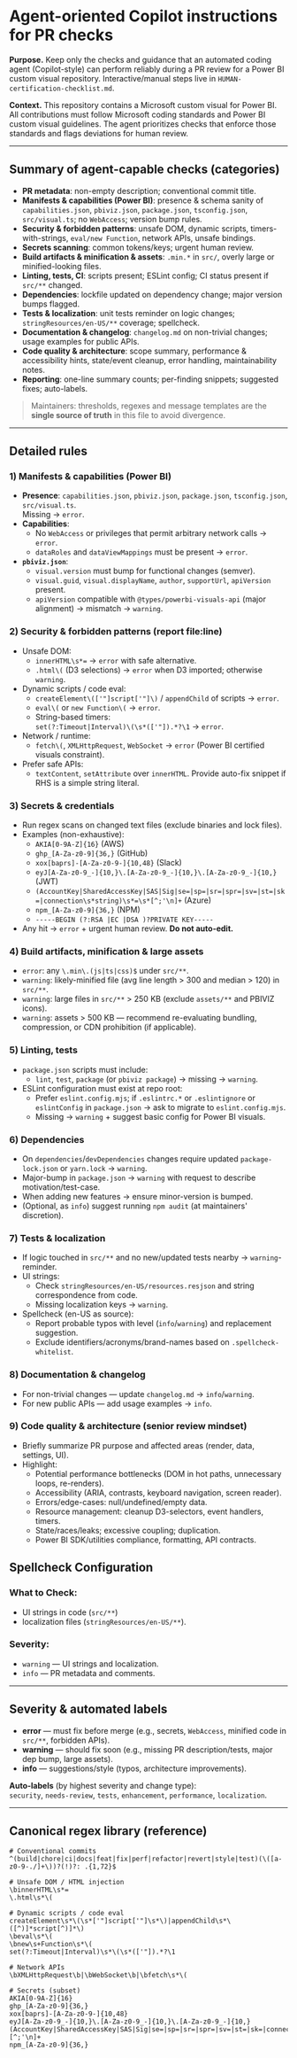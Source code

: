 # Agent-oriented Copilot instructions for PR checks

**Purpose.** Keep only the checks and guidance that an automated coding agent (Copilot-style) can perform reliably during a PR review for a Power BI custom visual repository. Interactive/manual steps live in `HUMAN-certification-checklist.md`.

**Context.** This repository contains a Microsoft custom visual for Power BI. All contributions must follow Microsoft coding standards and Power BI custom visual guidelines. The agent prioritizes checks that enforce those standards and flags deviations for human review.

---

## Summary of agent-capable checks (categories)

- **PR metadata**: non-empty description; conventional commit title.
- **Manifests & capabilities (Power BI)**: presence & schema sanity of `capabilities.json`, `pbiviz.json`, `package.json`, `tsconfig.json`, `src/visual.ts`; no `WebAccess`; version bump rules.
- **Security & forbidden patterns**: unsafe DOM, dynamic scripts, timers-with-strings, `eval/new Function`, network APIs, unsafe bindings.
- **Secrets scanning**: common tokens/keys; urgent human review.
- **Build artifacts & minification & assets**: `.min.*` in `src/`, overly large or minified-looking files.
- **Linting, tests, CI**: scripts present; ESLint config; CI status present if `src/**` changed.
- **Dependencies**: lockfile updated on dependency change; major version bumps flagged.
- **Tests & localization**: unit tests reminder on logic changes; `stringResources/en-US/**` coverage; spellcheck.
- **Documentation & changelog**: `changelog.md` on non-trivial changes; usage examples for public APIs.
- **Code quality & architecture**: scope summary, performance & accessibility hints, state/event cleanup, error handling, maintainability notes.
- **Reporting**: one-line summary counts; per-finding snippets; suggested fixes; auto-labels.

> Maintainers: thresholds, regexes and message templates are the **single source of truth** in this file to avoid divergence.

---

## Detailed rules

### 1) Manifests & capabilities (Power BI)
- **Presence**: `capabilities.json`, `pbiviz.json`, `package.json`, `tsconfig.json`, `src/visual.ts`.  
  Missing → `error`.
- **Capabilities**:
  - No `WebAccess` or privileges that permit arbitrary network calls → `error`.
  - `dataRoles` and `dataViewMappings` must be present → `error`.
- **`pbiviz.json`**:
  - `visual.version` must bump for functional changes (semver).  
  - `visual.guid`, `visual.displayName`, `author`, `supportUrl`, `apiVersion` present.  
  - `apiVersion` compatible with `@types/powerbi-visuals-api` (major alignment) → mismatch → `warning`.

### 2) Security & forbidden patterns (report file:line)
- Unsafe DOM:
  - `innerHTML\s*=` → `error` with safe alternative.
  - `.html\(` (D3 selections) → `error` when D3 imported; otherwise `warning`.
- Dynamic scripts / code eval:
  - `createElement\(['"]script['"]\)` / `appendChild` of scripts → `error`.
  - `eval\(` or `new Function\(` → `error`.
  - String-based timers:  
    `set(?:Timeout|Interval)\(\s*(['"]).*?\1` → `error`.
- Network / runtime:
  - `fetch\(`, `XMLHttpRequest`, `WebSocket` → `error` (Power BI certified visuals constraint).
- Prefer safe APIs:
  - `textContent`, `setAttribute` over `innerHTML`. Provide auto-fix snippet if RHS is a simple string literal.

### 3) Secrets & credentials
- Run regex scans on changed text files (exclude binaries and lock files).
- Examples (non-exhaustive):
  - `AKIA[0-9A-Z]{16}` (AWS)
  - `ghp_[A-Za-z0-9]{36,}` (GitHub)
  - `xox[baprs]-[A-Za-z0-9-]{10,48}` (Slack)
  - `eyJ[A-Za-z0-9_-]{10,}\.[A-Za-z0-9_-]{10,}\.[A-Za-z0-9_-]{10,}` (JWT)
  - `(AccountKey|SharedAccessKey|SAS|Sig|se=|sp=|sr=|spr=|sv=|st=|sk=|connection\s*string)\s*=\s*[^;'\n]+` (Azure)
  - `npm_[A-Za-z0-9]{36,}` (NPM)
  - `-----BEGIN (?:RSA |EC |DSA )?PRIVATE KEY-----`
- Any hit → `error` + urgent human review. **Do not auto-edit.**

### 4) Build artifacts, minification & large assets
- `error`: any `\.min\.(js|ts|css)$` under `src/**`.
- `warning`: likely-minified file (avg line length > 300 and median > 120) in `src/**`.
- `warning`: large files in `src/**` > 250 KB (exclude `assets/**` and PBIVIZ icons).
- `warning`: assets > 500 KB — recommend re-evaluating bundling, compression, or CDN prohibition (if applicable).

### 5) Linting, tests
- `package.json` scripts must include:
  - `lint`, `test`, `package` (or `pbiviz package`) → missing → `warning`.
- ESLint configuration must exist at repo root:
  - Prefer `eslint.config.mjs`; if `.eslintrc.*` or `.eslintignore` or `eslintConfig` in `package.json` -> ask to migrate to `eslint.config.mjs`.
  - Missing → `warning` + suggest basic config for Power BI visuals.

### 6) Dependencies
- On `dependencies`/`devDependencies` changes require updated `package-lock.json` or `yarn.lock` → `warning`.
- Major-bump in `package.json` → `warning` with request to describe motivation/test-case.
- When adding new features → ensure minor-version is bumped.
- (Optional, as `info`) suggest running `npm audit` (at maintainers' discretion).

### 7) Tests & localization
- If logic touched in `src/**` and no new/updated tests nearby → `warning`-reminder.
- UI strings:
  - Check `stringResources/en-US/resources.resjson` and string correspondence from code.
  - Missing localization keys → `warning`.
- Spellcheck (en-US as source):
  - Report probable typos with level (`info`/`warning`) and replacement suggestion.
  - Exclude identifiers/acronyms/brand-names based on `.spellcheck-whitelist`.

### 8) Documentation & changelog
- For non-trivial changes — update `changelog.md` → `info`/`warning`.
- For new public APIs — add usage examples → `info`.

### 9) Code quality & architecture (senior review mindset)
- Briefly summarize PR purpose and affected areas (render, data, settings, UI).
- Highlight:
  - Potential performance bottlenecks (DOM in hot paths, unnecessary loops, re-renders).
  - Accessibility (ARIA, contrasts, keyboard navigation, screen reader).
  - Errors/edge-cases: null/undefined/empty data.
  - Resource management: cleanup D3-selectors, event handlers, timers.
  - State/races/leaks; excessive coupling; duplication.
  - Power BI SDK/utilities compliance, formatting, API contracts.

## Spellcheck Configuration

### What to Check:
- UI strings in code (`src/**`)
- localization files (`stringResources/en-US/**`).

### Severity:
- `warning` — UI strings and localization.
- `info` — PR metadata and comments.

---

## Severity & automated labels

- **error** — must fix before merge (e.g., secrets, `WebAccess`, minified code in `src/**`, forbidden APIs).
- **warning** — should fix soon (e.g., missing PR description/tests, major dep bump, large assets).
- **info** — suggestions/style (typos, architecture improvements).

**Auto-labels** (by highest severity and change type):  
`security`, `needs-review`, `tests`, `enhancement`, `performance`, `localization`.

---

## Canonical regex library (reference)
```
# Conventional commits
^(build|chore|ci|docs|feat|fix|perf|refactor|revert|style|test)(\([a-z0-9-./]+\))?(!)?: .{1,72}$

# Unsafe DOM / HTML injection
\binnerHTML\s*=
\.html\s*\(

# Dynamic scripts / code eval
createElement\s*\(\s*['"]script['"]\s*\)|appendChild\s*\([^)]*script[^)]*\)
\beval\s*\(
\bnew\s+Function\s*\(
set(?:Timeout|Interval)\s*\(\s*(['"]).*?\1

# Network APIs
\bXMLHttpRequest\b|\bWebSocket\b|\bfetch\s*\(

# Secrets (subset)
AKIA[0-9A-Z]{16}
ghp_[A-Za-z0-9]{36,}
xox[baprs]-[A-Za-z0-9-]{10,48}
eyJ[A-Za-z0-9_-]{10,}\.[A-Za-z0-9_-]{10,}\.[A-Za-z0-9_-]{10,}
(AccountKey|SharedAccessKey|SAS|Sig|se=|sp=|sr=|spr=|sv=|st=|sk=|connection\s*string)\s*=\s*[^;'\n]+
npm_[A-Za-z0-9]{36,}
```
